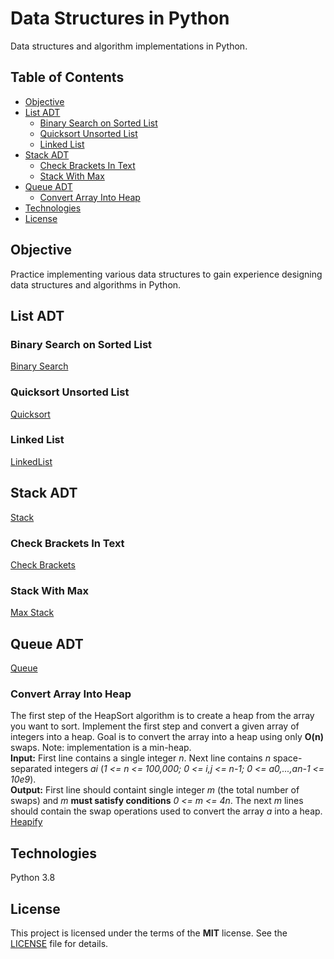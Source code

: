 # Data Structures in Python
Data structures and algorithm implementations in Python.

## Table of Contents
* [Objective](#objective)
* [List ADT](#list-adt)
  - [Binary Search on Sorted List](#binary-search-on-sorted-list)
  - [Quicksort Unsorted List](#quicksort-unsorted-list)
  - [Linked List](#linked-list)
* [Stack ADT](#stack-adt)
  - [Check Brackets In Text](#check-brackets-in-text)
  - [Stack With Max](#stack-with-max)
* [Queue ADT](#queue-adt)
  - [Convert Array Into Heap](#convert-array-into-heap)
* [Technologies](#technologies)
* [License](#license)

## Objective
Practice implementing various data structures to gain experience designing data structures and algorithms in Python.

## List ADT

### Binary Search on Sorted List
[Binary Search](binarysearch.py "binarysearch.py")

### Quicksort Unsorted List
[Quicksort](quicksort.py "quicksort.py")

### Linked List
[LinkedList](linkedlist.py "linkedlist.py")


## Stack ADT
[Stack](stack.py "stack.py")

### Check Brackets In Text
[Check Brackets](check_brackets.py "check_brackets.py")

### Stack With Max
[Max Stack](max_stack.py "max_stack.py")

## Queue ADT
[Queue](queue.py "queue.py")

### Convert Array Into Heap
The first step of the HeapSort algorithm is to create a heap from the array you want to sort. Implement the first step 
and convert a given array of integers into a heap. Goal is to convert the array into a heap using only **O(n)** swaps. 
Note: implementation is a min-heap.  
**Input:** First line contains a single integer _n_. Next line contains _n_ space-separated integers _ai_ 
(_1 <= n <= 100,000; 0 <= i,j <= n-1; 0 <= a0,...,an-1 <= 10e9_).  
**Output:** First line should containt single integer _m_ (the total number of swaps) and _m_ **must satisfy conditions** 
_0 <= m <= 4n_. The next _m_ lines should contain the swap operations used to convert the array _a_ into a heap.  
[Heapify](build_heap.py "build_heap.py")


## Technologies
Python 3.8

## License
This project is licensed under the terms of the **MIT** license. See the [LICENSE](LICENSE) file for details.
